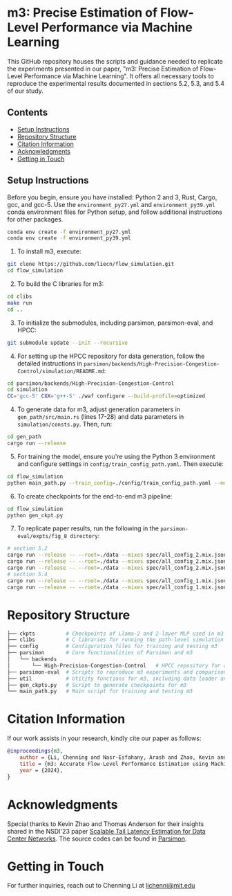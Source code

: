 # m3: Precise Estimation of Flow-Level Performance via Machine Learning

This GitHub repository houses the scripts and guidance needed to replicate the experiments presented in our paper, "m3: Precise Estimation of Flow-Level Performance via Machine Learning". It offers all necessary tools to reproduce the experimental results documented in sections 5.2, 5.3, and 5.4 of our study.

## Contents

- [Setup Instructions](#setup-instructions)
- [Repository Structure](#repository-structure)
- [Citation Information](#citation-information)
- [Acknowledgments](#acknowledgments)
- [Getting in Touch](#getting-in-touch)

## Setup Instructions

Before you begin, ensure you have installed: Python 2 and 3, Rust, Cargo, gcc, and gcc-5. Use the `environment_py27.yml` and `environment_py39.yml` conda environment files for Python setup, and follow additional instructions for other packages.

```bash
conda env create -f environment_py27.yml
conda env create -f environment_py39.yml
```

1. To install m3, execute: 
```bash
git clone https://github.com/liecn/flow_simulation.git
cd flow_simulation
```

2. To build the C libraries for m3:
```bash     
cd clibs
make run
cd ..
```

3. To initialize the submodules, including parsimon, parsimon-eval, and HPCC:

```bash
git submodule update --init --recursive
```

4. For setting up the HPCC repository for data generation, follow the detailed instructions in `parsimon/backends/High-Precision-Congestion-Control/simulation/README.md`:

```bash
cd parsimon/backends/High-Precision-Congestion-Control
cd simulation
CC='gcc-5' CXX='g++-5' ./waf configure --build-profile=optimized
```

4. To generate data for m3, adjust generation parameters in `gen_path/src/main.rs` (lines 17-28) and data parameters in `simulation/consts.py`. Then, run:

```bash
cd gen_path
cargo run --release
```

5. For training the model, ensure you're using the Python 3 environment and configure settings in `config/train_config_path.yaml`. Then execute:

```bash
cd flow_simulation
python main_path.py --train_config=./config/train_config_path.yaml --mode=train --note=m3
```

6. To create checkpoints for the end-to-end m3 pipeline:
```bash
cd flow_simulation
python gen_ckpt.py
```

7. To replicate paper results, run the following in the `parsimon-eval/expts/fig_8 directory`:

```bash
# section 5.2
cargo run --release -- --root=./data --mixes spec/all_config_2.mix.json ns3-config
cargo run --release -- --root=./data --mixes spec/all_config_2.mix.json pmn-m
cargo run --release -- --root=./data --mixes spec/all_config_2.mix.json mlsys
# section 5.4
cargo run --release -- --root=./data --mixes spec/all_config_1.mix.json ns3-config
cargo run --release -- --root=./data --mixes spec/all_config_1.mix.json mlsys
```

# Repository Structure

```bash
├── ckpts          # Checkpoints of Llama-2 and 2-layer MLP used in m3
├── clibs          # C libraries for running the path-level simulation in m3
├── config         # Configuration files for training and testing m3
├── parsimon       # Core functionalities of Parsimon and m3
│   └── backends
│       └── High-Precision-Congestion-Control   # HPCC repository for data generation
├── parsimon-eval  # Scripts to reproduce m3 experiments and comparisons
├── util           # Utility functions for m3, including data loader and ML model implementations
├── gen_ckpts.py   # Script to generate checkpoints for m3
└── main_path.py   # Main script for training and testing m3
```

# Citation Information
If our work assists in your research, kindly cite our paper as follows:
```bibtex
@inproceedings{m3,
    author = {Li, Chenning and Nasr-Esfahany, Arash and Zhao, Kevin and Noorbakhsh, Kimia and Goyal, Prateesh and Alizadeh, Mohammad and Anderson, Thomas},
    title = {m3: Accurate Flow-Level Performance Estimation using Machine Learning},
    year = {2024},
}
```

# Acknowledgments

Special thanks to Kevin Zhao and Thomas Anderson for their insights shared in the NSDI'23 paper [Scalable Tail Latency Estimation for Data Center Networks](https://www.usenix.org/conference/nsdi23/presentation/zhao-kevin). The source codes can be found in [Parsimon](https://github.com/netiken/parsimon).

# Getting in Touch
For further inquiries, reach out to Chenning Li at lichenni@mit.edu

